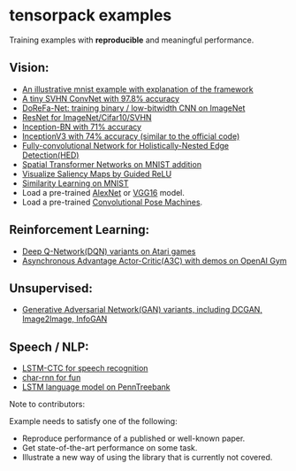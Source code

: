 
# tensorpack examples

Training examples with __reproducible__ and meaningful performance.

## Vision:
+ [An illustrative mnist example with explanation of the framework](mnist-convnet.py)
+ [A tiny SVHN ConvNet with 97.8% accuracy](svhn-digit-convnet.py)
+ [DoReFa-Net: training binary / low-bitwidth CNN on ImageNet](DoReFa-Net)
+ [ResNet for ImageNet/Cifar10/SVHN](ResNet)
+ [Inception-BN with 71% accuracy](Inception/inception-bn.py)
+ [InceptionV3 with 74% accuracy (similar to the official code)](Inception/inceptionv3.py)
+ [Fully-convolutional Network for Holistically-Nested Edge Detection(HED)](HED)
+ [Spatial Transformer Networks on MNIST addition](SpatialTransformer)
+ [Visualize Saliency Maps by Guided ReLU](Saliency)
+ [Similarity Learning on MNIST](SimilarityLearning)
+ Load a pre-trained [AlexNet](load-alexnet.py) or [VGG16](load-vgg16.py) model.
+ Load a pre-trained [Convolutional Pose Machines](ConvolutionalPoseMachines/).

## Reinforcement Learning:
+ [Deep Q-Network(DQN) variants on Atari games](DeepQNetwork)
+ [Asynchronous Advantage Actor-Critic(A3C) with demos on OpenAI Gym](A3C-Gym)

## Unsupervised:
+ [Generative Adversarial Network(GAN) variants, including DCGAN, Image2Image, InfoGAN](GAN)

## Speech / NLP:
+ [LSTM-CTC for speech recognition](CTC-TIMIT)
+ [char-rnn for fun](Char-RNN)
+ [LSTM language model on PennTreebank](PennTreebank)


Note to contributors:

Example needs to satisfy one of the following:
+ Reproduce performance of a published or well-known paper.
+ Get state-of-the-art performance on some task.
+ Illustrate a new way of using the library that is currently not covered.

